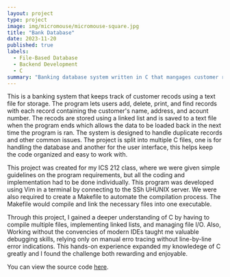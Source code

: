 ```yaml
---
layout: project
type: project
image: img/micromouse/micromouse-square.jpg
title: "Bank Database"
date: 2023-11-20
published: true
labels:
  - File-Based Database
  - Backend Development
  - C
summary: "Banking database system written in C that mangages customer records and maintains data persistence using text files."
---
```


This is a banking system that keeps track of customer recods using a text file for storage. The program lets users add, delete, print, and find records with each record containing the customer's name, address, and acount number. The recods are stored using a linked list and is saved to a text file when the program ends which allows the data to be loaded back in the next time the program is ran. The system is designed to handle duplicate records and other common issues. The project is split into multiple C files, one is for handling the database and another for the user interface, this helps keep the code organized and easy to work with.

This project was created for my ICS 212 class, where we were given simple guidelines on the program requirements, but all the coding and implementation had to be done individually. This program was developed using Vim in a terminal by connecting to the SSh UHUNIX server. We were also required to create a Makefile to automate the compilation process. The Makefile would compile and link the necessary files into one executable.

Through this project, I gained a deeper understanding of C by having to compile multiple files, implementing linked lists, and managing file I/O. Also, Working without the convencies of modern IDEs taught me valuable debugging skills, relying only on manual erro tracing without line-by-line error indications. This hands-on experience expanded my knowledege of C greatly and I found the challenge both rewarding and enjoyable.

You can view the source code [here](https://manoa.hawaii.edu/news/article.php?aId=2857).
